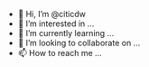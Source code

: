 - 👋 Hi, I’m @citicdw
- 👀 I’m interested in ...
- 🌱 I’m currently learning ...
- 💞️ I’m looking to collaborate on ...
- 📫 How to reach me ...

<!---
citicdw/citicdw is a ✨ special ✨ repository because its `README.md` (this file) appears on your GitHub profile.
You can click the Preview link to take a look at your changes.
--->
